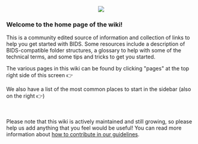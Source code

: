 <p align="center">
  <img src ="https://i.imgur.com/1Ox6N6R.png" />

<br>

</p>

<h3> Welcome to the home page of the wiki! </h3>

This is a community edited source of information and collection of links to help you get started with BIDS.
Some resources include a description of BIDS-compatible folder structures, a glossary to help with some of the technical terms, and some tips and tricks to get you started. 

The various pages in this wiki can be found by clicking "pages" at the top right side of this screen 👉 

We also have a list of the most common places to start in the sidebar (also on the right 👉)

<br>

Please note that this wiki is actively maintained and still growing, so please help us add anything that you feel would be useful! You can read more information about [how to contribute in our guidelines](https://github.com/INCF/BIDS-Starter-Kit/blob/master/CONTRIBUTING.md).
